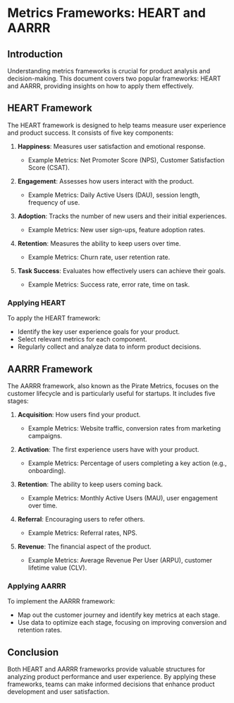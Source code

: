# Metrics Frameworks: HEART and AARRR

## Introduction
Understanding metrics frameworks is crucial for product analysis and decision-making. This document covers two popular frameworks: HEART and AARRR, providing insights on how to apply them effectively.

## HEART Framework
The HEART framework is designed to help teams measure user experience and product success. It consists of five key components:

1. **Happiness**: Measures user satisfaction and emotional response.
   - Example Metrics: Net Promoter Score (NPS), Customer Satisfaction Score (CSAT).

2. **Engagement**: Assesses how users interact with the product.
   - Example Metrics: Daily Active Users (DAU), session length, frequency of use.

3. **Adoption**: Tracks the number of new users and their initial experiences.
   - Example Metrics: New user sign-ups, feature adoption rates.

4. **Retention**: Measures the ability to keep users over time.
   - Example Metrics: Churn rate, user retention rate.

5. **Task Success**: Evaluates how effectively users can achieve their goals.
   - Example Metrics: Success rate, error rate, time on task.

### Applying HEART
To apply the HEART framework:
- Identify the key user experience goals for your product.
- Select relevant metrics for each component.
- Regularly collect and analyze data to inform product decisions.

## AARRR Framework
The AARRR framework, also known as the Pirate Metrics, focuses on the customer lifecycle and is particularly useful for startups. It includes five stages:

1. **Acquisition**: How users find your product.
   - Example Metrics: Website traffic, conversion rates from marketing campaigns.

2. **Activation**: The first experience users have with your product.
   - Example Metrics: Percentage of users completing a key action (e.g., onboarding).

3. **Retention**: The ability to keep users coming back.
   - Example Metrics: Monthly Active Users (MAU), user engagement over time.

4. **Referral**: Encouraging users to refer others.
   - Example Metrics: Referral rates, NPS.

5. **Revenue**: The financial aspect of the product.
   - Example Metrics: Average Revenue Per User (ARPU), customer lifetime value (CLV).

### Applying AARRR
To implement the AARRR framework:
- Map out the customer journey and identify key metrics at each stage.
- Use data to optimize each stage, focusing on improving conversion and retention rates.

## Conclusion
Both HEART and AARRR frameworks provide valuable structures for analyzing product performance and user experience. By applying these frameworks, teams can make informed decisions that enhance product development and user satisfaction.